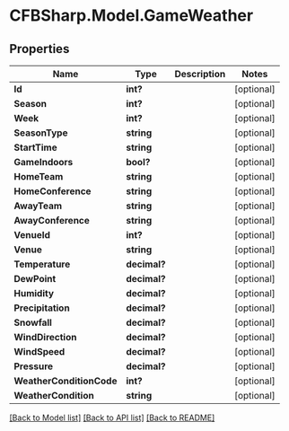 # CFBSharp.Model.GameWeather
## Properties

Name | Type | Description | Notes
------------ | ------------- | ------------- | -------------
**Id** | **int?** |  | [optional] 
**Season** | **int?** |  | [optional] 
**Week** | **int?** |  | [optional] 
**SeasonType** | **string** |  | [optional] 
**StartTime** | **string** |  | [optional] 
**GameIndoors** | **bool?** |  | [optional] 
**HomeTeam** | **string** |  | [optional] 
**HomeConference** | **string** |  | [optional] 
**AwayTeam** | **string** |  | [optional] 
**AwayConference** | **string** |  | [optional] 
**VenueId** | **int?** |  | [optional] 
**Venue** | **string** |  | [optional] 
**Temperature** | **decimal?** |  | [optional] 
**DewPoint** | **decimal?** |  | [optional] 
**Humidity** | **decimal?** |  | [optional] 
**Precipitation** | **decimal?** |  | [optional] 
**Snowfall** | **decimal?** |  | [optional] 
**WindDirection** | **decimal?** |  | [optional] 
**WindSpeed** | **decimal?** |  | [optional] 
**Pressure** | **decimal?** |  | [optional] 
**WeatherConditionCode** | **int?** |  | [optional] 
**WeatherCondition** | **string** |  | [optional] 

[[Back to Model list]](../README.md#documentation-for-models) [[Back to API list]](../README.md#documentation-for-api-endpoints) [[Back to README]](../README.md)

